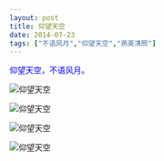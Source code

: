 ```yaml
---
layout: post
title: 仰望天空
date: 2014-07-23
tags: ["不语风月","仰望天空","燕美清照"]
---
```


<!-- build time:Sat Jun 23 2018 12:05:15 GMT+0800 (中国标准时间) -->

<span style="color:#00f">仰望天空，不语风月。</span>

![仰望天空](http://ww2.sinaimg.cn/large/4eed32f2jw1ein0q4356jj21kw0w0wkp.jpg "仰望天空")

![仰望天空](http://ww3.sinaimg.cn/large/4eed32f2jw1ein0pyv92cj21kw0w07ad.jpg "仰望天空")

![仰望天空](http://ww4.sinaimg.cn/large/4eed32f2jw1ein0ptnta8j21kw0w0jwc.jpg "仰望天空")

![仰望天空](http://ww1.sinaimg.cn/large/4eed32f2jw1ein0po4ultj21kw0w0ag5.jpg "仰望天空")
<!-- rebuild by neat -->